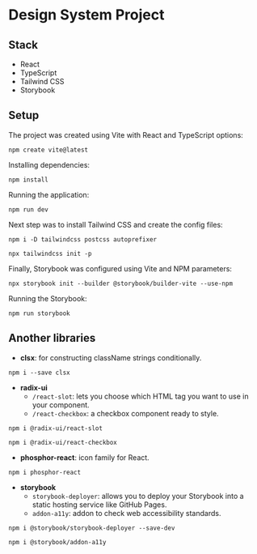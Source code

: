 # Design System Project

## Stack

- React
- TypeScript
- Tailwind CSS
- Storybook

## Setup

The project was created using Vite with React and TypeScript options:
```
npm create vite@latest
```

Installing dependencies:
```
npm install
```

Running the application:
```
npm run dev
```

Next step was to install Tailwind CSS and create the config files:
```
npm i -D tailwindcss postcss autoprefixer
```

```
npx tailwindcss init -p
```

Finally, Storybook was configured using Vite and NPM parameters:
```
npx storybook init --builder @storybook/builder-vite --use-npm
```

Running the Storybook:
```
npm run storybook
```

## Another libraries

- **clsx**: for constructing className strings conditionally.
```
npm i --save clsx
```
- **radix-ui**
  - `/react-slot`: lets you choose which HTML tag you want to use in your component.
  - `/react-checkbox`: a checkbox component ready to style.
```
npm i @radix-ui/react-slot

npm i @radix-ui/react-checkbox
```
- **phosphor-react**: icon family for React.
```
npm i phosphor-react
```
- **storybook**
  - `storybook-deployer`: allows you to deploy your Storybook into a static hosting service like GitHub Pages.
  - `addon-a11y`: addon to check web accessibility standards.
```
npm i @storybook/storybook-deployer --save-dev

npm i @storybook/addon-a11y
```
